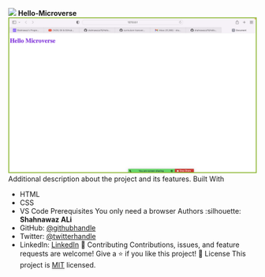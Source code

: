 ![](https://img.shields.io/badge/Microverse-blueviolet)
**Hello-Microverse**
![screenshot](image/HelloMicroverse.png)
Additional description about the project and its features.
Built With
- HTML
- CSS
- VS Code
Prerequisites
You only need a browser
Authors
:silhouette:  **Shahnawaz ALi**
- GitHub: [@githubhandle]()
- Twitter: [@twitterhandle]()
- LinkedIn: [LinkedIn]()
 :handshake: Contributing
Contributions, issues, and feature requests are welcome!
Give a :star:️ if you like this project!
 :memo: License
This project is [MIT](./MIT.md) licensed.